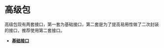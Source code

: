 # 高级包<a name="ZH-CN_TOPIC_0304085663"></a>

高级包现有两套接口，第一套为基础接口，第二套是为了提高易用性做了二次封装的接口，推荐使用第二套接口。

-   **[基础接口](基础接口.md)**  


